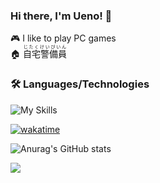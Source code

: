 ### Hi there, I'm Ueno! 👋

🎮 I like to play PC games   
🏠 <ruby>自宅警備員<rt>じたくけいびいん</rt></ruby>

### 🛠️ Languages/Technologies
![My Skills](https://skillicons.dev/icons?i=js,ts,nodejs,rust)

[![wakatime](https://wakatime.com/badge/user/018c0866-7e22-4078-a16c-de0037255c85.svg)](https://wakatime.com/@018c0866-7e22-4078-a16c-de0037255c85)

![Anurag's GitHub stats](https://github-readme-stats.vercel.app/api?username=ueno-aki&show_icons=true&theme=github_dark_dimmed)

[![](https://github-readme-stats.vercel.app/api/wakatime?username=Ueno&theme=github_dark_dimmed&layout=compact)](https://wakatime.com/@018c0866-7e22-4078-a16c-de0037255c85)
